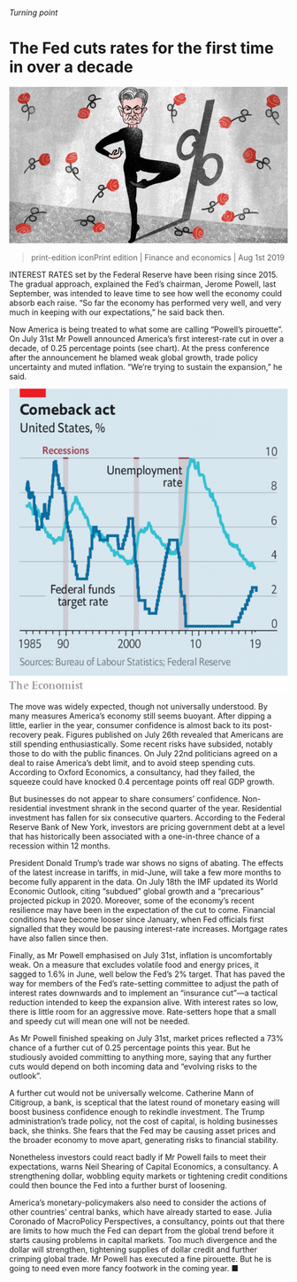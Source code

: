 ###### Turning point

# The Fed cuts rates for the first time in over a decade 

![image](images/20190803_FND003.jpg) 

> print-edition iconPrint edition | Finance and economics | Aug 1st 2019 

INTEREST RATES set by the Federal Reserve have been rising since 2015. The gradual approach, explained the Fed’s chairman, Jerome Powell, last September, was intended to leave time to see how well the economy could absorb each raise. “So far the economy has performed very well, and very much in keeping with our expectations,” he said back then. 

Now America is being treated to what some are calling “Powell’s pirouette”. On July 31st Mr Powell announced America’s first interest-rate cut in over a decade, of 0.25 percentage points (see chart). At the press conference after the announcement he blamed weak global growth, trade policy uncertainty and muted inflation. “We’re trying to sustain the expansion,” he said. 

![image](images/20190803_FNC499.png) 

The move was widely expected, though not universally understood. By many measures America’s economy still seems buoyant. After dipping a little, earlier in the year, consumer confidence is almost back to its post-recovery peak. Figures published on July 26th revealed that Americans are still spending enthusiastically. Some recent risks have subsided, notably those to do with the public finances. On July 22nd politicians agreed on a deal to raise America’s debt limit, and to avoid steep spending cuts. According to Oxford Economics, a consultancy, had they failed, the squeeze could have knocked 0.4 percentage points off real GDP growth. 

But businesses do not appear to share consumers’ confidence. Non-residential investment shrank in the second quarter of the year. Residential investment has fallen for six consecutive quarters. According to the Federal Reserve Bank of New York, investors are pricing government debt at a level that has historically been associated with a one-in-three chance of a recession within 12 months. 

President Donald Trump’s trade war shows no signs of abating. The effects of the latest increase in tariffs, in mid-June, will take a few more months to become fully apparent in the data. On July 18th the IMF updated its World Economic Outlook, citing “subdued” global growth and a “precarious” projected pickup in 2020. Moreover, some of the economy’s recent resilience may have been in the expectation of the cut to come. Financial conditions have become looser since January, when Fed officials first signalled that they would be pausing interest-rate increases. Mortgage rates have also fallen since then. 

Finally, as Mr Powell emphasised on July 31st, inflation is uncomfortably weak. On a measure that excludes volatile food and energy prices, it sagged to 1.6% in June, well below the Fed’s 2% target. That has paved the way for members of the Fed’s rate-setting committee to adjust the path of interest rates downwards and to implement an “insurance cut”—a tactical reduction intended to keep the expansion alive. With interest rates so low, there is little room for an aggressive move. Rate-setters hope that a small and speedy cut will mean one will not be needed. 

As Mr Powell finished speaking on July 31st, market prices reflected a 73% chance of a further cut of 0.25 percentage points this year. But he studiously avoided committing to anything more, saying that any further cuts would depend on both incoming data and “evolving risks to the outlook”. 

A further cut would not be universally welcome. Catherine Mann of Citigroup, a bank, is sceptical that the latest round of monetary easing will boost business confidence enough to rekindle investment. The Trump administration’s trade policy, not the cost of capital, is holding businesses back, she thinks. She fears that the Fed may be causing asset prices and the broader economy to move apart, generating risks to financial stability. 

Nonetheless investors could react badly if Mr Powell fails to meet their expectations, warns Neil Shearing of Capital Economics, a consultancy. A strengthening dollar, wobbling equity markets or tightening credit conditions could then bounce the Fed into a further burst of loosening. 

America’s monetary-policymakers also need to consider the actions of other countries’ central banks, which have already started to ease. Julia Coronado of MacroPolicy Perspectives, a consultancy, points out that there are limits to how much the Fed can depart from the global trend before it starts causing problems in capital markets. Too much divergence and the dollar will strengthen, tightening supplies of dollar credit and further crimping global trade. Mr Powell has executed a fine pirouette. But he is going to need even more fancy footwork in the coming year. ■ 

